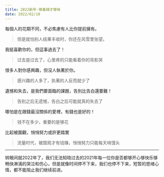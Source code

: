 ```yaml
---
title: 2022新年·够毒辣才够味
date: 2022/02/10
---
```

每個人的花期不同，不必焦慮有人比你提前擁有。
> 但是就怕别人结果丰收时，你还在风雪里张望。

我挺喜歡你的，但這事過去了！
> 过去是过去了，心里疼的只能看着你的背影哭

很多人對你感興趣，但沒人執著於你。
> 感兴趣的人多了，执著的人反而就少了

遺憾和失去，是我們要面臨的課題，告別比告白還要難！
> 告别之后无遗憾，告白之后可能就真的失去了

哪怕是在跟錢最沒關係的愛裡，有錢也是好的！
> 钱不在多少，重要的是够花

比起被圍觀，悄悄努力或許更踏實
> 流量时代，被围观才有钱赚，悄悄努力只能每天啃馒头

---

转眼间就2022年了，我们无法知晓过去的2021年每一位你是否都够开心够快乐够畅快淋漓的哭泣和伤心，但是就像时间停不下来，我们也停不下来，短暂的思绪心情，都不能阻止我们继续前进。

